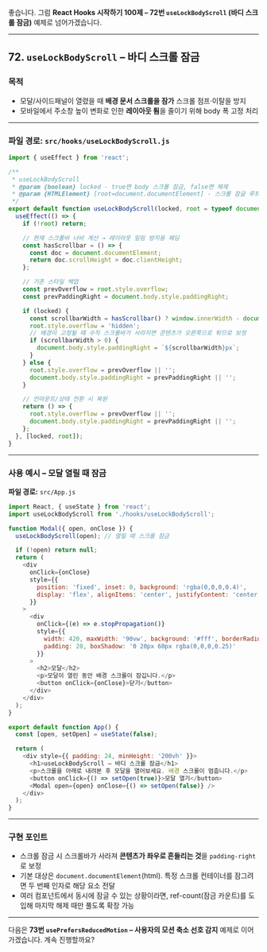 좋습니다.
그럼 **React Hooks 시작하기 100제 – 72번 `useLockBodyScroll` (바디 스크롤 잠금)** 예제로 넘어가겠습니다.

---

## 72. `useLockBodyScroll` – 바디 스크롤 잠금

### 목적

* 모달/사이드패널이 열렸을 때 **배경 문서 스크롤을 잠가** 스크롤 점프·이탈을 방지
* 모바일에서 주소창 높이 변화로 인한 **레이아웃 튐**을 줄이기 위해 body 폭 고정 처리

---

### 파일 경로: `src/hooks/useLockBodyScroll.js`

```javascript
import { useEffect } from 'react';

/**
 * useLockBodyScroll
 * @param {boolean} locked - true면 body 스크롤 잠금, false면 해제
 * @param {HTMLElement} [root=document.documentElement] - 스크롤 잠글 루트(기본 html/body)
 */
export default function useLockBodyScroll(locked, root = typeof document !== 'undefined' ? document.documentElement : undefined) {
  useEffect(() => {
    if (!root) return;

    // 현재 스크롤바 너비 계산 → 레이아웃 밀림 방지용 패딩
    const hasScrollbar = () => {
      const doc = document.documentElement;
      return doc.scrollHeight > doc.clientHeight;
    };

    // 기존 스타일 백업
    const prevOverflow = root.style.overflow;
    const prevPaddingRight = document.body.style.paddingRight;

    if (locked) {
      const scrollbarWidth = hasScrollbar() ? window.innerWidth - document.documentElement.clientWidth : 0;
      root.style.overflow = 'hidden';
      // 배경이 고정될 때 수직 스크롤바가 사라지면 콘텐츠가 오른쪽으로 튀므로 보정
      if (scrollbarWidth > 0) {
        document.body.style.paddingRight = `${scrollbarWidth}px`;
      }
    } else {
      root.style.overflow = prevOverflow || '';
      document.body.style.paddingRight = prevPaddingRight || '';
    }

    // 언마운트/상태 전환 시 복원
    return () => {
      root.style.overflow = prevOverflow || '';
      document.body.style.paddingRight = prevPaddingRight || '';
    };
  }, [locked, root]);
}
```

---

### 사용 예시 – 모달 열릴 때 잠금

**파일 경로:** `src/App.js`

```javascript
import React, { useState } from 'react';
import useLockBodyScroll from './hooks/useLockBodyScroll';

function Modal({ open, onClose }) {
  useLockBodyScroll(open); // 열릴 때 스크롤 잠금

  if (!open) return null;
  return (
    <div
      onClick={onClose}
      style={{
        position: 'fixed', inset: 0, background: 'rgba(0,0,0,0.4)',
        display: 'flex', alignItems: 'center', justifyContent: 'center'
      }}
    >
      <div
        onClick={(e) => e.stopPropagation()}
        style={{
          width: 420, maxWidth: '90vw', background: '#fff', borderRadius: 12,
          padding: 20, boxShadow: '0 20px 60px rgba(0,0,0,0.25)'
        }}
      >
        <h2>모달</h2>
        <p>모달이 열린 동안 배경 스크롤이 잠깁니다.</p>
        <button onClick={onClose}>닫기</button>
      </div>
    </div>
  );
}

export default function App() {
  const [open, setOpen] = useState(false);

  return (
    <div style={{ padding: 24, minHeight: '200vh' }}>
      <h1>useLockBodyScroll – 바디 스크롤 잠금</h1>
      <p>스크롤을 아래로 내려본 후 모달을 열어보세요. 배경 스크롤이 멈춥니다.</p>
      <button onClick={() => setOpen(true)}>모달 열기</button>
      <Modal open={open} onClose={() => setOpen(false)} />
    </div>
  );
}
```

---

### 구현 포인트

* 스크롤 잠금 시 스크롤바가 사라져 **콘텐츠가 좌우로 흔들리는 것**을 `padding-right`로 보정
* 기본 대상은 `document.documentElement`(html). 특정 스크롤 컨테이너를 잠그려면 두 번째 인자로 해당 요소 전달
* 여러 컴포넌트에서 동시에 잠글 수 있는 상황이라면, ref-count(잠금 카운트)를 도입해 마지막 해제 때만 풀도록 확장 가능

---

다음은 **73번 `usePrefersReducedMotion` – 사용자의 모션 축소 선호 감지** 예제로 이어가겠습니다. 계속 진행할까요?
